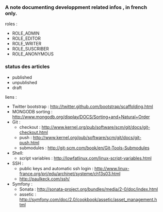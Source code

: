 ### A note documenting developpment related infos , in french only.
roles :
+ ROLE_ADMIN
+ ROLE_EDITOR
+ ROLE_WRITER
+ ROLE_SUSCRIBER
+ ROLE_ANONYMOUS

### status des articles
+ published
+ unpublished
+ draft

liens :
+ Twitter bootstrap : http://twitter.github.com/bootstrap/scaffolding.html
+ MONGODB sorting : http://www.mongodb.org/display/DOCS/Sorting+and+Natural+Order
+ Git :
	+ checkout : http://www.kernel.org/pub/software/scm/git/docs/git-checkout.html
	+ push : http://www.kernel.org/pub/software/scm/git/docs/git-push.html
	+ submodules : http://git-scm.com/book/en/Git-Tools-Submodules
+ Shell:
	+ script variables : http://lowfatlinux.com/linux-script-variables.html
+ SSH :
	+ public keys and automatic ssh login : http://www.linux-france.org/prj/edu/archinet/systeme/ch13s03.html
	+ http://paulkeck.com/ssh/
+ Symfony :
	+ Sonata : http://sonata-project.org/bundles/media/2-0/doc/index.html
	+ assetic : http://symfony.com/doc/2.0/cookbook/assetic/asset_management.html

